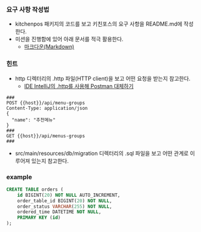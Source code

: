 ### 요구 사항 작성법
- kitchenpos 패키지의 코드를 보고 키친포스의 요구 사항을 README.md에 작성한다.
- 미션을 진행함에 있어 아래 문서를 적극 활용한다.
    - [마크다운(Markdown)](https://dooray.com/htmls/guides/markdown_ko_KR.html)

### 힌트
- http 디렉터리의 .http 파일(HTTP client)을 보고 어떤 요청을 받는지 참고한다.
    - [IDE IntelliJ의 .http를 사용해 Postman 대체하기](https://jojoldu.tistory.com/266)

```text
###
POST {{host}}/api/menu-groups
Content-Type: application/json
{
  "name": "추천메뉴"
}
###
GET {{host}}/api/menus-groups
###
```

- src/main/resources/db/migration 디렉터리의 .sql 파일을 보고 어떤 관계로 이루어져 있는지 참고한다.

### example
```sql
CREATE TABLE orders (
    id BIGINT(20) NOT NULL AUTO_INCREMENT,
    order_table_id BIGINT(20) NOT NULL,
    order_status VARCHAR(255) NOT NULL,
    ordered_time DATETIME NOT NULL,
    PRIMARY KEY (id)
);
```